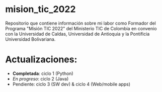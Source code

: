 # mision_tic_2022
Repositorio que contiene información sobre mi labor como Formador del Programa "Misión TIC 2022" del Ministerio TIC de Colombia en convenio con la Universidad de Caldas, Universidad de Antioquia y la Pontificia Universidad Bolivariana.

# Actualizaciones:

 - **Completada**: ciclo 1 (Python)
 - *En progreso*: ciclo 2 (Java)
 - Pendiente: ciclo 3 (SW dev) & ciclo 4 (Web/mobile apps)
